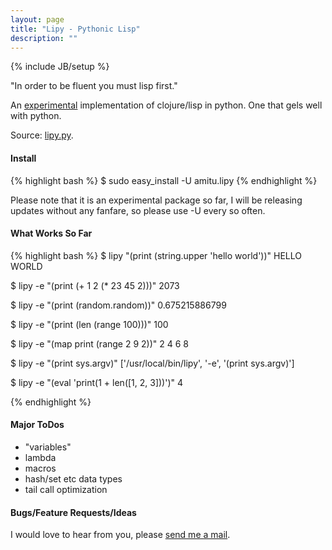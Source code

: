 ```yaml
---
layout: page
title: "Lipy - Pythonic Lisp"
description: ""
---
```

{% include JB/setup %}

"In order to be fluent you must lisp first."

An [experimental](/lab/) implementation of clojure/lisp in python. One that
gels well with python.

Source:
[lipy.py](https://github.com/amitu/amitu.github.com/blob/master/lab/lipy/amitu/lipy.py).

#### Install

{% highlight bash %}
$ sudo easy_install -U amitu.lipy
{% endhighlight %}

Please note that it is an experimental package so far, I will be releasing
updates without any fanfare, so please use -U every so often.

#### What Works So Far

{% highlight bash %}
$ lipy "(print (string.upper 'hello world'))"
HELLO WORLD

$ lipy -e "(print (+ 1 2 (* 23 45 2)))"
2073

$ lipy -e "(print (random.random))"
0.675215886799

$ lipy -e "(print (len (range 100)))"
100

$ lipy -e "(map print (range 2 9 2))"
2
4
6
8

$ lipy -e "(print sys.argv)"
['/usr/local/bin/lipy', '-e', '(print sys.argv)']

$ lipy -e "(eval 'print(1 + len([1, 2, 3]))')"
4

{% endhighlight %}

#### Major ToDos

 * "variables"
 * lambda
 * macros
 * hash/set etc data types
 * tail call optimization

#### Bugs/Feature Requests/Ideas

I would love to hear from you, please [send me a mail](mailto:lipy@amitu.com).
